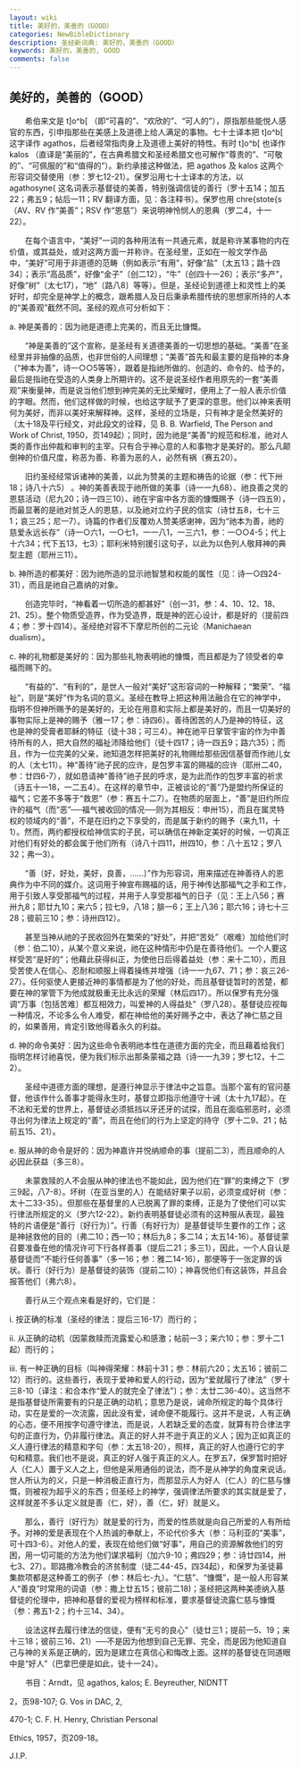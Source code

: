 ```yaml
---
layout: wiki
title: 美好的，美善的（GOOD）
categories: NewBibleDictionary
description: 圣经新词典: 美好的，美善的（GOOD）
keywords: 美好的，美善的, GOOD
comments: false
---
```


## 美好的，美善的（GOOD）

　　希伯来文是 t]o^b[ （即“可喜的”、“欢欣的”、“可人的”），原指那些能悦人感官的东西，引申指那些在美感上及道德上给人满足的事物。七十士译本把 t]o^b[ 这字译作 agathos，后者经常指肉身上及道德上美好的特性。有时 t]o^b[ 也译作 kalos （直译是“美丽的”，在古典希腊文和圣经希腊文也可解作“尊贵的”、“可敬的”、“可佩服的”和“值得的”）。新约承接这种做法，把 agathos 及 kalos 这两个形容词交替使用（参：罗七12-21）。保罗沿用七十士译本的方法，以 agathosyne{ 这名词表示基督徒的美善，特别强调信徒的善行（罗十五14；加五22；弗五9；帖后一11；RV 翻译方面，见：各注释书）。保罗也用 chre{stote{s （AV、RV 作“美善”；RSV 作“恩慈”）来说明神怜悯人的恩典（罗二4，十一22）。

　　在每个语言中，“美好”一词的各种用法有一共通元素，就是称许某事物的内在价值，或其益处，或对这两方面一并称许。在圣经里，正如在一般文学作品中，“美好”可用于非道德的范畴（例如表示“有用”，好像“盐”〔太五13；路十四34〕；表示“高品质”，好像“金子”〔创二12〕，“牛”〔创四十一26〕；表示“多产”，好像“树”〔太七17〕，“地”〔路八8〕等等）。但是，圣经论到道德上和灵性上的美好时，却完全是神学上的概念，跟希腊人及日后秉承希腊传统的思想家所持的人本的“美善观”截然不同。圣经的观点可分析如下：

a. 神是美善的：因为祂是道德上完美的，而且无比慷慨。

　　“神是美善的”这个宣称，是圣经有关道德美善的一切思想的基础。“美善”在圣经里并非抽像的品质，也非世俗的人间理想；“美善”首先和最主要的是指神的本身（“神本为善”，诗一○○5等等），跟着是指祂所做的、创造的、命令的、给予的，最后是指祂在受造的人类身上所期许的。这不是说圣经作者用原先的一套“美善观”来衡量神，而是说当他们想到神完美的无比荣耀时，便用上了一般人表示价值的字眼。然而，他们这样做的时候，也给这字赋予了更深的意思。他们以神来表明何为美好，而非以美好来解释神。这样，圣经的立场是，只有神才是全然美好的（太十18及平行经文，对此段文的诠释，见 B. B. Warfield, The Person and Work of Christ, 1950，页149起）；同时，因为祂是“美善”的规范和标准，祂对人类的善作出仲裁和审判的主宰。只有合乎神心意的人和事物才是美好的。那么凡颠倒神的价值尺度，称恶为善、称善为恶的人，必然有祸（赛五20）。

　　旧约圣经经常诉诸神的美善，以此为赞美的主题和祷告的论据（参：代下卅18；诗八十六5） 。神的美善表现于祂所做的美事（诗一一九68）、祂良善之灵的恩慈活动（尼九20；诗一四三10）、祂在宇宙中各方面的慷慨赐予（诗一四五9），而最显著的是祂对贫乏人的恩慈，以及祂对立约子民的信实（诗廿五8，七十三1；哀三25；尼一7）。诗篇的作者们反覆劝人赞美感谢神，因为“祂本为善，祂的慈爱永远长存”（诗一○六1，一○七1，一一八1，一三六1，参：一○○4-5；代上十六34；代下五13，七3）；耶利米特别援引这句子，以此为以色列人敬拜神的典型主题（耶卅三11）。

b. 神所造的都美好：因为祂所造的显示祂智慧和权能的属性（见：诗一○四24-31），而且是祂自己嘉纳的对象。

　　创造完毕时，“神看着一切所造的都甚好”（创一31，参：4、10、12、18、21、25）。整个物质受造界，作为受造界，既是神的匠心设计，都是好的（提前四4；参：罗十四14）。圣经绝对容不下摩尼所创的二元论（Manichaean dualism）。

c. 神的礼物都是美好的：因为那些礼物表明祂的慷慨，而且都是为了领受者的幸福而赐下的。

　　“有益的”、“有利的”，是世人一般对“美好”这形容词的一种解释；“繁荣”、“福祉”，则是“美好”作为名词的意义。圣经在教导上把这种用法融合在它的神学中，指明不但神所赐予的是美好的，无论在用意和实际上都是美好的，而且一切美好的事物实际上是神的赐予（雅一17；参：诗四6）。善待困苦的人乃是神的特征，这也是神的受膏者耶稣的特征（徒十38；可三4）。神在祂平日掌管宇宙的作为中善待所有的人，把大自然的福祉沛降给他们（徒十四17；诗一四五9；路六35）；而且，作为一位完美的父亲，祂知道怎样把美好的礼物赐给那些因信基督而作祂儿女的人（太七11）。神“善待”祂子民的应许，是包罗丰富的赐福的应许（耶卅二40，参：廿四6-7），就如恳请神“善待”祂子民的呼求，是为此而作的包罗丰富的祈求（诗五十一18，一二五4）。在这样的章节中，正被谈论的“善”乃是盟约所保证的福气；它差不多等于“救恩”（参：赛五十二7）。在物质的层面上，“善”是旧约所应许的福气（而“恶”──福气被收回的情况──则为其相反：申卅15），而且在属灵特权的领域内的“善”，不是在旧约之下享受的，而是属于新约的赐予（来九11，十1）。然而，两约都授权给神信实的子民，可以确信在神新定美好的时候，一切真正对他们有好处的都会属于他们所有（诗八十四11，卅四10，参：八十五12；罗八32；弗一3）。

　　“善〔好，好处，美好，良善，……〕”作为形容词，用来描述在神善待人的恩典作为中不同的媒介。这词用于神宣布赐福的话，用于神传达那福气之手和工作，用于引致人享受那福气的过程，并用于人享受那福气的日子（见：王上八56；赛卅九8；耶廿九10；来六5；拉七9，八18；腓一6；王上八36；耶六16；诗七十三28；彼前三10；参：诗卅四12）。

　　甚至当神从祂的子民收回外在繁荣的“好处”，并把“苦处”（艰难）加给他们时（参：伯二10），从某个意义来说，祂在这种情形中仍是在善待他们。一个人要这样受苦“是好的”；他藉此获得纠正，为使他日后得着益处（参：来十二10），而且受苦使人在信心、忍耐和顺服上得着操练并增强（诗一一九67、71；参：哀三26-27）。任何驱使人更接近神的事情都是为了他的好处，而且基督徒暂时的苦楚，都要在神的掌管下为他成就极重无比永远的荣耀（林后四17）。所以保罗有充分强调“万事〔包括苦难〕都互相效力，叫爱神的人得益处”（罗八28）。基督徒应视每一种情况，不论多么令人难受，都在神给他的美好赐予之中，表达了神仁慈之目的，如果善用，肯定引致他得着永久的利益。

d. 神的命令美好：因为这些命令表明祂本性在道德方面的完全，而且藉着给我们指明怎样讨祂喜悦，便为我们标示出那条蒙福之路（诗一一九39；罗七12，十二2）。

　　圣经中道德方面的理想，是遵行神显示于律法中之旨意。当那个富有的官问基督，他该作什么善事才能得永生时，基督立即指示他遵守十诫（太十九17起）。在不法和无爱的世界上，基督徒必须抵挡以牙还牙的试探，而且在面临邪恶时，必须寻出何为律法上规定的“善”，而且在他们的行为上坚定的持守（罗十二9、21；帖前五15、21）。

e. 服从神的命令是好的：因为神嘉许并悦纳顺命的事（提前二3），而且顺命的人必因此获益（多三8）。

　　未蒙救赎的人不会服从神的律法也不能如此，因为他们在“罪”的束缚之下（罗三9起，八7-8）。坏树（在亚当里的人）在能结好果子以前，必须变成好树（参：太十二33-35）。但那些在基督里的人已脱离了罪的束缚，正是为了使他们可以实行律法所规定的义（罗六12-22）。新约表明基督徒必须有的这种服从表现，最独特的片语便是“善行〔好行为〕”。行善（有好行为）是基督徒毕生要作的工作；这是神拯救他的目的（弗二10；西一10；林后九8；多二14；太五14-16）。基督徒蒙召要准备在他的情况许可下行各样善事（提后二21；多三1），因此，一个人自认是基督徒而“不能行任何善事”（多一16；参：雅二14-16），那便等于一张定罪的诉状。善行（好行为）是基督徒的装饰（提前二10）；神喜悦他们有这装饰，并且会报答他们（弗六8）。

　　善行从三个观点来看是好的，它们是：

i. 按正确的标准（圣经的律法：提后三16-17）而行的；

ii. 从正确的动机（因蒙救赎而流露爱心和感激；帖前一3；来六10；参：罗十二1起）而行的；

iii. 有一种正确的目标（叫神得荣耀：林前十31；参：林前六20；太五16；彼前二12）而行的。这些善行，表现于爱神和爱人的行动，因为“爱就履行了律法”（罗十三8-10〔译注：和合本作“爱人的就完全了律法”〕；参：太廿二36-40）。这当然不是指基督徒所需要有的只是正确的动机；意思乃是说，诫命所规定的每个具体行动，实在是爱的一次流露，因此没有爱，诫命便不能履行。这并不是说，人有正确的心态，便不用按字句遵守律法，而是说，人若缺乏爱的态度，就算有符合律法字句的正直行为，仍非履行律法。真正的好人并不逊于真正的义人；因为正如真正的义人遵行律法的精意和字句（参：太五18-20），照样，真正的好人也遵行它的字句和精意。我们也不是说，真正的好人强于真正的义人。在罗五7，保罗暂时把好人（仁人）置于义人之上，但他是采用通俗的说法，而不是从神学的角度来说话。世人所认为的义，只是一种消极正直行为，而那显示人为好人（仁人）的仁慈与慷慨，则被视为超乎义的东西；但圣经上的神学，强调律法所要求的其实就是爱了，这样就差不多认定义就是善（仁，好），善（仁，好）就是义。

　　那么，善行（好行为）就是爱的行为，而爱的性质就是向自己所爱的人有所给予。对神的爱是表现在个人热诚的奉献上，不论代价多大（参：马利亚的“美事”，可十四3-6）。对他人的爱，表现在给他们做“好事”，用自己的资源解救他们的穷困，用一切可能的方法为他们谋求福利（加六9-10；弗四29；参：诗廿四14，卅七3、27）。耶路撒冷教会的济贫制度（徒二44-45，四34起），和保罗为圣徒募集款项都是这种善工的例子（参：林后七-九）。“仁慈”、“慷慨”，是一般人形容某人“善良”时常用的词语（参：撒上廿五15；彼前二18)；圣经把这两种美德纳入基督徒的伦理中，把神和基督的爱视为榜样和标准，要求基督徒流露仁慈与慷慨（参：弗五1-2；约十三14、34）。

　　设法这样去履行律法的信徒，便有“无亏的良心”（徒廿三1；提前一5、19；来十三18；彼前三16、21）──不是因为他想到自己无罪、完全，而是因为他知道自己与神的关系是正确的，因为是建立在真信心和悔改上面。这样的基督徒在同道眼中是“好人”（巴拿巴便是如此，徒十一24）。

　　书目：Arndt，见 agathos, kalos; E. Beyreuther, NIDNTT

2，页98-107; G. Vos in DAC, 2,

470-1; C. F. H. Henry, Christian Personal

Ethics, 1957，页209-18。

J.I.P.








